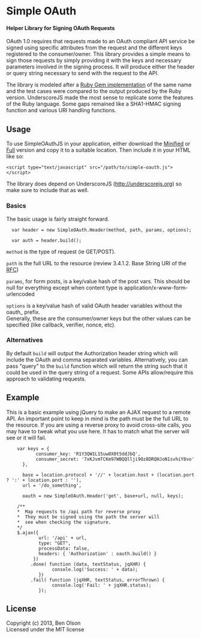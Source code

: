 Simple OAuth
=========

#### Helper Library for Signing OAuth Requests ####

OAuth 1.0 requires that requests made to an OAuth compliant API service
be signed using specific attributes from the request and the different keys
registered to the consumer/owner.  This library provides a simple means to 
sign those requests by simply providing it with the keys and necessary parameters
involved in the signing process.  It will produce either the header or query
string necessary to send with the request to the API.

The library is modeled after a [Ruby Gem implementation](https://github.com/laserlemon/simple_oauth/blob/master/lib/simple_oauth/header.rb) 
of the same name and the test cases were compared to the output produced by the Ruby version.
UnderscoreJS made the most sense to replicate some the features of the Ruby language.  Some gaps remained
like a SHA1-HMAC signing function and various URI handling functions.  


Usage
---------------

To use SimpleOAuthJS in your application, either download the 
[Minified](https://raw.github.com/bseth99/simple-oauth-js/master/simple-oauth.min.js) or 
[Full](https://raw.github.com/bseth99/simple-oauth-js/master/simple-oauth.js) version and copy it to a suitable location. 
Then include it in your HTML like so:

    <script type="text/javascript" src="/path/to/simple-oauth.js"></script>

The library does depend on UnderscoreJS (http://underscorejs.org) so make sure to include that as well.


### Basics ###

The basic usage is fairly straight forward.

      var header = new SimpleOAuth.Header(method, path, params, options);
      
      var auth = header.build();
      
`method` is the type of request (ie GET/POST).

`path` is the full URL to the resource (review 3.4.1.2. Base String URI of the [RFC](http://tools.ietf.org/html/rfc5849))

`params`, for form posts, is a key/value hash of the post vars.  This should be null for
everything except when content type is application/x-www-form-urlencoded

`options` is a key/value hash of valid OAuth header variables without the oauth_ prefix.  
Generally, these are the consumer/owner keys but the other values can be specified (like callback,
verifier, nonce, etc).


### Alternatives ###

By default `build` will output the Authorization header string which will include the OAuth and comma
separated variables.  Alternatively, you can pass "query" to the `build` function which will return the
string such that it could be used in the query string of a request.  Some APIs allow/require this approach
to validating requests.


Example
---------------

This is a basic example using jQuery to make an AJAX request to a remote API.  An important
point to keep in mind is the path must be the full URL to the resource.  If you are using
a reverse proxy to avoid cross-site calls, you may have to tweak what you use here.  It
has to match what the server will see or it will fail.


        var keys = {
               consumer_key: 'R1Y3QW1L15uw8X0t5ddJbQ',
               consumer_secret: '7xKJvmTCKm97WBQQllji9Oz8DRQHJoN1svhiY8vo'
          },

          base = location.protocol + '//' + location.host + (location.port ? ':' + location.port : ''),
          url = '/do_something',

          oauth = new SimpleOAuth.Header('get', base+url, null, keys);

        /**
        *  Map requests to /api path for reverse proxy
        *  They must be signed using the path the server will
        *  see when checking the signature.
        */
        $.ajax({
                url: '/api' + url,
                type: "GET",
                processData: false,
                headers: { 'Authorization' : oauth.build() }
              })
             .done( function (data, textStatus, jqXHR) {
                     console.log('Success: ' + data);
                })
             .fail( function (jqXHR, textStatus, errorThrown) {
                     console.log('Fail: ' + jqXHR.status);
                });

License
---------------

Copyright (c) 2013, Ben Olson  
Licensed under the MIT license  
